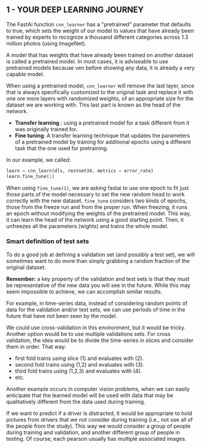 ## 1 - YOUR DEEP LEARNING JOURNEY

The FastAi function <code>cnn_learner</code> has a "pretrained"  parameter that defaults to true, which sets the weight of our model to values that have already been trained by experts to recognize a thousand different categories across 1.3 million photos (using ImageNet).

A model that has weights that have already been trained on another dataset is called a pretrained model. In most cases, it is adviseable to use pretrained models because ven before showing any data, it is already a very capable model.

When using a pretrained model, <code>cnn_learner</code> will remove the last layer, since that is always specifically customized to the original task and replace it with one ore more layers with randomized weights, of an appropriate size for the dataset we are working with. This last part is known as the head of the network.

* **Transfer learning**.: using a pretrained model for a task different from it was originally trained for.
* **Fine tuning**: A transfer learning technique that updates the parameters of a pretrained model by training for additional epochs using a different task that the one used for pretraining.

In our example, we called:

```python
learn = cnn_learn(dls, restnet34, metrics = error_rate)
learn.fine_tune(1)
```

When using <code>fine_tune(1)</code>, we are asking fastai to use one epoch to fit just those parts of the model necessary to set the new random head to work correctly with the new dataset. <code>fine_tune</code> considers two kinds of epochs, those from the freeze run and from the proper run. When freezing, it runs an epoch without modifying the weights of the pretrained model. This way, it can learn the head of the network using a good starting point. Then, it unfreezes all the parameters (wights) and trains the whole model.

### Smart definition of test sets
To do a good job at defining a validation set (and possibly a test set), we will sometimes want to do more than simply grabbing a random fraction of the original dataset.

**Remember:** a key property of the validation and test sets is that they must be representative of the new data you will see in the future. While this may seem impossible to achieve, we can accomplish similar results.

For example, in time-series data, instead of considering random points of data for the validation and/or test sets, we can use periods of time in the future that have not been seen by the model.

We could use cross-validation in this environment, but it would be tricky. Another option would be to use multiple validations sets. For cross validation, the idea would be to divide the time-series in slices and consider them in order. That way:
* first fold trains using slice (1) and evaluates with (2).
* second fold trains using (1,2) and evaluates with (3).
* third fold trains using (1,2,3) and evaluates with (4).
* etc.

Another example occurs in computer vision problems, when we can easily anticipate that the learned model will be used with data that may be qualitatively different from the data used during training.

If we want to predict if a driver is distracted, it would be appropriate to hold pictures from drivers that we not consider during training (i.e., not use all of the people from the study). This way we would consider a group of people during training and validation, and another different group of people in testing. Of course, each pearson usually has multiple associated images.